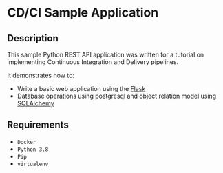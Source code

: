 
# CD/CI Sample Application

## Description

This sample Python REST API application was written for a tutorial on implementing Continuous Integration and Delivery pipelines.

It demonstrates how to:

 * Write a basic web application using the [Flask](http://flask.pocoo.org) 
 * Database operations using postgresql and object relation model using [SQLAlchemy](https://www.sqlalchemy.org)


## Requirements
 * `Docker`
 * `Python 3.8`
 * `Pip`
 * `virtualenv`